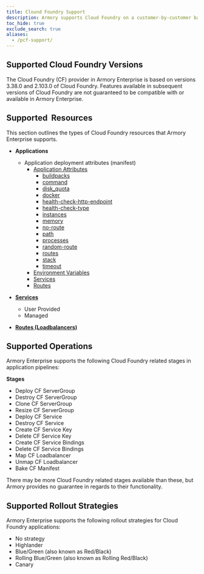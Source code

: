 ```yaml
---
title: Clound Foundry Support 
description: Armory supports Cloud Foundry on a customer-by-customer basis. Additionally, Armory's support for the Cloud Foundry provider in Armory Enterprise is limited to what is explicitly defined on this page. 
toc_hide: true
exclude_search: true
aliases:
  - /pcf-support/
---
```


## Supported Cloud Foundry Versions

The Cloud Foundry (CF) provider in Armory Enterprise is based on versions 3.38.0 and 2.103.0 of Cloud Foundry. Features available in subsequent versions of Cloud Foundry are not guaranteed to be compatible with or available in Armory Enterprise.

## Supported  Resources

This section outlines the types of Cloud Foundry resources that Armory Enterprise supports.

* **Applications**
  - Application deployment attributes (manifest)
      - [Application Attributes](https://docs.cloudfoundry.org/devguide/deploy-apps/manifest-attributes.html#optional-attributes)
          - [buildpacks](https://docs.cloudfoundry.org/devguide/deploy-apps/manifest-attributes.html#buildpack)
          - [command](https://docs.cloudfoundry.org/devguide/deploy-apps/manifest-attributes.html#start-commands)
          - [disk_quota](https://docs.cloudfoundry.org/devguide/deploy-apps/manifest-attributes.html#disk-quota)
          - [docker](https://docs.cloudfoundry.org/devguide/deploy-apps/manifest-attributes.html#docker)
          - [health-check-http-endpoint](https://docs.cloudfoundry.org/devguide/deploy-apps/manifest-attributes.html#health-check-http-endpoint)
          - [health-check-type](https://docs.cloudfoundry.org/devguide/deploy-apps/manifest-attributes.html#health-check-type)
          - [instances](https://docs.cloudfoundry.org/devguide/deploy-apps/manifest-attributes.html#instances)
          - [memory](https://docs.cloudfoundry.org/devguide/deploy-apps/manifest-attributes.html#memory)
          - [no-route](https://docs.cloudfoundry.org/devguide/deploy-apps/manifest-attributes.html#no-route)
          - [path](https://docs.cloudfoundry.org/devguide/deploy-apps/manifest-attributes.html#path)
          - [processes](https://docs.cloudfoundry.org/devguide/deploy-apps/manifest-attributes.html#processes)
          - [random-route](https://docs.cloudfoundry.org/devguide/deploy-apps/manifest-attributes.html#random-route)
          - [routes](https://docs.cloudfoundry.org/devguide/deploy-apps/manifest-attributes.html#routes)
          - [stack](https://docs.cloudfoundry.org/devguide/deploy-apps/manifest-attributes.html#stack)
          - [timeout](https://docs.cloudfoundry.org/devguide/deploy-apps/manifest-attributes.html#timeout)
      - [Environment Variables](https://docs.cloudfoundry.org/devguide/deploy-apps/manifest-attributes.html#env-block)
      - [Services](https://docs.cloudfoundry.org/devguide/deploy-apps/manifest-attributes.html#services-block)
      - [Routes](https://docs.cloudfoundry.org/devguide/deploy-apps/routes-domains.html) 

* **[Services](https://docs.cloudfoundry.org/devguide/services/)**
  - User Provided
  - Managed
* **[Routes (Loadbalancers)](https://docs.cloudfoundry.org/devguide/deploy-apps/routes-domains.html)**



## Supported Operations

Armory Enterprise supports the following Cloud Foundry related stages in application pipelines:

**Stages**
  - Deploy CF ServerGroup
  - Destroy CF ServerGroup
  - Clone CF ServerGroup
  - Resize CF ServerGroup
  - Deploy CF Service
  - Destroy CF Service
  - Create CF Service Key
  - Delete CF Service Key
  - Create CF Service Bindings
  - Delete CF Service Bindings
  - Map CF Loadbalancer
  - Unmap CF Loadbalancer
  - Bake CF Manifest

There may be more Cloud Foundry related stages available than these, but Armory provides no guarantee in regards to their functionality.

## Supported Rollout Strategies

Armory Enterprise supports the following rollout strategies for Cloud Foundry applications:

- No strategy
- Highlander
- Blue/Green (also known as Red/Black)
- Rolling Blue/Green (also known as Rolling Red/Black)
- Canary
